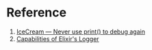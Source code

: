 # Reference

1. [IceCream — Never use print() to debug again](https://github.com/gruns/icecream)
1. [Capabilities of Elixir's Logger](https://blog.appsignal.com/2020/10/13/capabilities-of-elixir-logger.html)

